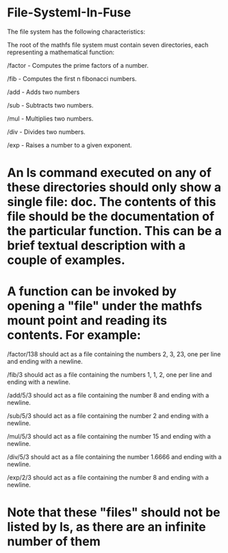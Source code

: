 # File-SystemI-In-Fuse

The file system has the following characteristics:

The root of the mathfs file system must contain seven directories, each representing a mathematical function:

/factor - Computes the prime factors of a number.

/fib - Computes the first n fibonacci numbers.

/add - Adds two numbers

/sub - Subtracts two numbers.

/mul - Multiplies two numbers.

/div - Divides two numbers.

/exp - Raises a number to a given exponent.

# An ls command executed on any of these directories should only show a single file: doc. The contents of this file should be the documentation of the particular function. This can be a brief textual description with a couple of examples.

# A function can be invoked by opening a "file" under the mathfs mount point and reading its contents. For example:

/factor/138 should act as a file containing the numbers 2, 3, 23, one per line and ending with a newline.

/fib/3 should act as a file containing the numbers 1, 1, 2, one per line and ending with a newline.

/add/5/3 should act as a file containing the number 8 and ending with a newline.

/sub/5/3 should act as a file containing the number 2 and ending with a newline.

/mul/5/3 should act as a file containing the number 15 and ending with a newline.

/div/5/3 should act as a file containing the number 1.6666 and ending with a newline.

/exp/2/3 should act as a file containing the number 8 and ending with a newline.

# Note that these "files" should not be listed by ls, as there are an infinite number of them
